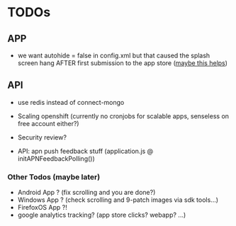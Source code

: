 # TODOs

## APP ##
* we want autohide = false in config.xml but that caused the splash screen hang AFTER first submission to the app store ([maybe this helps](http://community.phonegap.com/nitobi/topics/stops_at_default_phonegap_splash_screen_on_ios_iphone_5))

## API ##
* use redis instead of connect-mongo

* Scaling openshift (currently no cronjobs for scalable apps, senseless on free account either?)
* Security review?
* API: apn push feedback stuff (application.js @ initAPNFeedbackPolling())

### Other Todos (maybe later) ##
* Android App ? (fix scrolling and you are done?)
* Windows App ? (check scrolling and 9-patch images via sdk tools...)
* FirefoxOS App ?!
* google analytics tracking? (app store clicks? webapp? ...)
